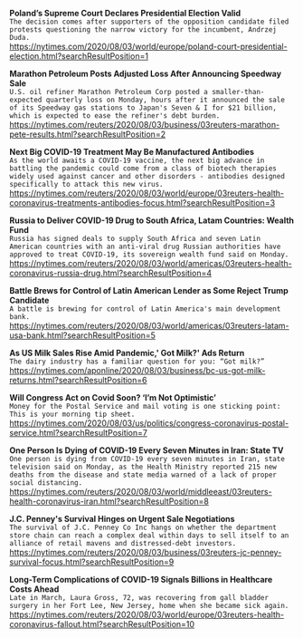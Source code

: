 **Poland’s Supreme Court Declares Presidential Election Valid**\
`The decision comes after supporters of the opposition candidate filed protests questioning the narrow victory for the incumbent, Andrzej Duda.`\
https://nytimes.com/2020/08/03/world/europe/poland-court-presidential-election.html?searchResultPosition=1

**Marathon Petroleum Posts Adjusted Loss After Announcing Speedway Sale**\
`U.S. oil refiner Marathon Petroleum Corp posted a smaller-than-expected quarterly loss on Monday, hours after it announced the sale of its Speedway gas stations to Japan's Seven & I for $21 billion, which is expected to ease the refiner's debt burden.`\
https://nytimes.com/reuters/2020/08/03/business/03reuters-marathon-pete-results.html?searchResultPosition=2

**Next Big COVID-19 Treatment May Be Manufactured Antibodies**\
`As the world awaits a COVID-19 vaccine, the next big advance in battling the pandemic could come from a class of biotech therapies widely used against cancer and other disorders - antibodies designed specifically to attack this new virus. `\
https://nytimes.com/reuters/2020/08/03/world/europe/03reuters-health-coronavirus-treatments-antibodies-focus.html?searchResultPosition=3

**Russia to Deliver COVID-19 Drug to South Africa, Latam Countries: Wealth Fund**\
`Russia has signed deals to supply South Africa and seven Latin American countries with an anti-viral drug Russian authorities have approved to treat COVID-19, its sovereign wealth fund said on Monday. `\
https://nytimes.com/reuters/2020/08/03/world/americas/03reuters-health-coronavirus-russia-drug.html?searchResultPosition=4

**Battle Brews for Control of Latin American Lender as Some Reject Trump Candidate**\
`A battle is brewing for control of Latin America's main development bank.`\
https://nytimes.com/reuters/2020/08/03/world/americas/03reuters-latam-usa-bank.html?searchResultPosition=5

**As US Milk Sales Rise Amid Pandemic,' Got Milk?' Ads Return**\
`The dairy industry has a familiar question for you: “Got milk?”`\
https://nytimes.com/aponline/2020/08/03/business/bc-us-got-milk-returns.html?searchResultPosition=6

**Will Congress Act on Covid Soon? ‘I’m Not Optimistic’**\
`Money for the Postal Service and mail voting is one sticking point: This is your morning tip sheet.`\
https://nytimes.com/2020/08/03/us/politics/congress-coronavirus-postal-service.html?searchResultPosition=7

**One Person Is Dying of COVID-19 Every Seven Minutes in Iran: State TV**\
`One person is dying from COVID-19 every seven minutes in Iran, state television said on Monday, as the Health Ministry reported 215 new deaths from the disease and state media warned of a lack of proper social distancing. `\
https://nytimes.com/reuters/2020/08/03/world/middleeast/03reuters-health-coronavirus-iran.html?searchResultPosition=8

**J.C. Penney's Survival Hinges on Urgent Sale Negotiations**\
`The survival of J.C. Penney Co Inc hangs on whether the department store chain can reach a complex deal within days to sell itself to an alliance of retail mavens and distressed-debt investors. `\
https://nytimes.com/reuters/2020/08/03/business/03reuters-jc-penney-survival-focus.html?searchResultPosition=9

**Long-Term Complications of COVID-19 Signals Billions in Healthcare Costs Ahead**\
`Late in March, Laura Gross, 72, was recovering from gall bladder surgery in her Fort Lee, New Jersey, home when she became sick again. `\
https://nytimes.com/reuters/2020/08/03/world/europe/03reuters-health-coronavirus-fallout.html?searchResultPosition=10

